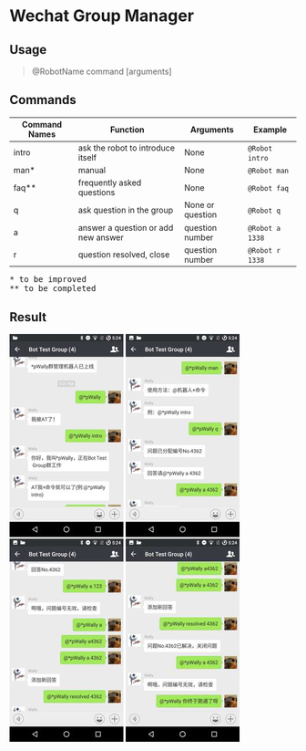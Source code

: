 # Wechat Group Manager

## Usage
> @RobotName command [arguments]

## Commands

| Command Names | Function                            | Arguments        | Example         |
|---------------|-------------------------------------|------------------|-----------------|
| intro         | ask the robot to introduce itself   | None             | `@Robot intro`  |
| man*          | manual                              | None            | `@Robot man`    |
| faq**         | frequently asked questions          | None             | `@Robot faq`    |
| q             | ask question in the group           | None or question | `@Robot q`      |
| a             | answer a question or add new answer | question number  | `@Robot a 1338` |
| r             | question resolved, close            | question number  | `@Robot r 1338` |
<pre>
* to be improved
** to be completed
</pre>

## Result
![Result Screenshot 1](./img/result1.jpg)
![Result Screenshot 2](./img/result2.jpg)
![Result Screenshot 3](./img/result3.jpg)
![Result Screenshot 4](./img/result4.jpg)
